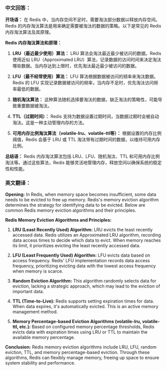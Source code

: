 ### 中文回答：

**开场语：**
在 Redis 中，当内存空间不足时，需要淘汰部分数据以释放内存空间。Redis 的内存淘汰算法是用来确定需要被淘汰的数据的策略。以下是常见的 Redis 内存淘汰算法及其原理。

**Redis 内存淘汰算法和原理：**

1. **LRU（最近最少使用）算法：** LRU 算法会淘汰最近最少被访问的数据。Redis 使用近似 LRU（Approximated LRU）算法，记录数据的访问时间来决定淘汰哪些数据。当内存达到上限时，优先淘汰最近最少被访问的数据。

2. **LFU（最不经常使用）算法：** LFU 算法根据数据被访问的频率来淘汰数据。Redis 的 LFU 实现记录数据被访问的频率，当内存不足时，优先淘汰访问频率最低的数据。

3. **随机淘汰算法：** 这种算法随机选择要淘汰的数据，缺乏淘汰的策略性，可能导致重要数据被淘汰。

4. **TTL（过期时间）：** Redis 支持为数据设置过期时间，当数据过期时会被自动淘汰。这是一种主动管理内存的方法。

5. **可用内存比例淘汰算法（volatile-lru、volatile-ttl等）：** 根据设置的内存比例阈值，Redis 会基于 LRU 或 TTL 淘汰带有过期时间的数据，以维持可用内存比例。

**总结语：**
Redis 内存淘汰算法包括 LRU、LFU、随机淘汰、TTL 和可用内存比例淘汰等。通过这些算法，Redis 能够灵活地管理内存，释放空间以确保系统的稳定性和性能。

### 英文翻译：

**Opening:**
In Redis, when memory space becomes insufficient, some data needs to be evicted to free up memory. Redis's memory eviction algorithm determines the strategy for identifying data to be evicted. Below are common Redis memory eviction algorithms and their principles.

**Redis Memory Eviction Algorithms and Principles:**

1. **LRU (Least Recently Used) Algorithm:** LRU evicts the least recently accessed data. Redis utilizes an Approximated LRU algorithm, recording data access times to decide which data to evict. When memory reaches its limit, it prioritizes evicting the least recently accessed data.

2. **LFU (Least Frequently Used) Algorithm:** LFU evicts data based on access frequency. Redis' LFU implementation records data access frequency, prioritizing evicting data with the lowest access frequency when memory is scarce.

3. **Random Eviction Algorithm:** This algorithm randomly selects data for eviction, lacking a strategic approach, which may lead to the eviction of important data.

4. **TTL (Time-to-Live):** Redis supports setting expiration times for data. When data expires, it's automatically evicted. This is an active memory management method.

5. **Memory Percentage-based Eviction Algorithms (volatile-lru, volatile-ttl, etc.):** Based on configured memory percentage thresholds, Redis evicts data with expiration times using LRU or TTL to maintain the available memory percentage.

**Conclusion:**
Redis memory eviction algorithms include LRU, LFU, random eviction, TTL, and memory percentage-based eviction. Through these algorithms, Redis can flexibly manage memory, freeing up space to ensure system stability and performance.